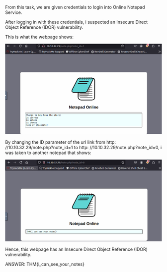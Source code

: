 From this task, we are given credentials to login into Online Notepad Service.

After logging in with these credentials, i suspected an Insecure Direct Object Reference (IDOR) vulnerability.

This is what the webpage shows:

![alt text](3_Task5_ID1.png)



By changing the ID parameter of the url link from http: //10.10.32.29/note.php?note_id=1 to http: //10.10.32.29/note.php?note_id=0, i was taken to another notepad that shows:

![alt text](4_Task5_ID0.png)

Hence, this webpage has an Insecure Direct Object Reference (IDOR) vulnerability.

ANSWER: THM{i_can_see_your_notes}
